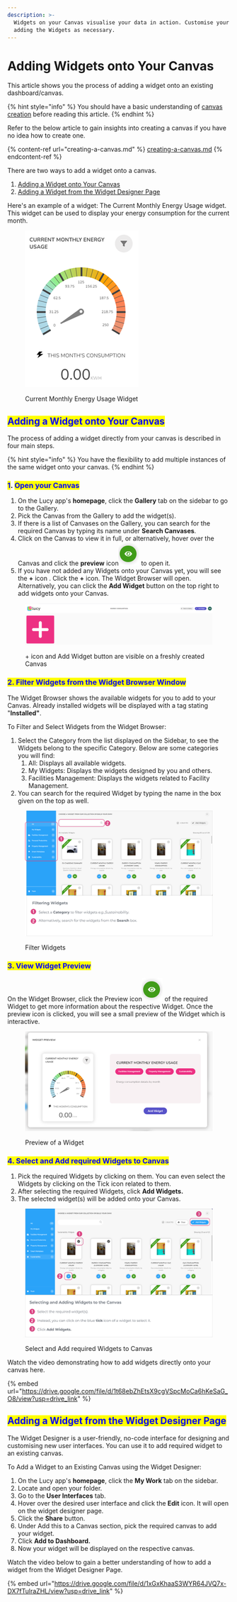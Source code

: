 ```yaml
---
description: >-
  Widgets on your Canvas visualise your data in action. Customise your Canvas by
  adding the Widgets as necessary.
---
```


# Adding Widgets onto Your Canvas

This article shows you the process of adding a widget onto an existing dashboard/canvas.&#x20;

{% hint style="info" %}
You should have a basic understanding of [canvas creation](creating-a-canvas.md) before reading this article.
{% endhint %}

Refer to the below article to gain insights into creating a canvas if you have no idea how to create one.

{% content-ref url="creating-a-canvas.md" %}
[creating-a-canvas.md](creating-a-canvas.md)
{% endcontent-ref %}

There are two ways to add a widget onto a canvas.

1. [Adding a Widget onto Your Canvas](adding-widgets-onto-your-canvas.md#adding-a-widget-onto-your-canvas)
2. [Adding a Widget from the Widget Designer Page](adding-widgets-onto-your-canvas.md#adding-a-widget-from-the-widget-designer-page)

Here's an example of a widget: The Current Monthly Energy Usage widget. This widget can be used to display your energy consumption for the current month.

<figure><img src="../.gitbook/assets/Energy Widget.png" alt=""><figcaption><p>Current Monthly Energy Usage Widget </p></figcaption></figure>

## <mark style="color:blue;">Adding a Widget onto Your Canvas</mark>

The process of adding a widget directly from your canvas is described in four main steps.

{% hint style="info" %}
You have the flexibility to add multiple instances of the same widget onto your canvas.
{% endhint %}

### <mark style="color:blue;">1</mark>. <mark style="color:blue;">Open your Canvas</mark>

1. On the Lucy app's **homepage**, click the **Gallery** tab on the sidebar to go to the Gallery.
2. Pick the Canvas from the Gallery to add the widget(s).
3. If there is a list of Canvases on the Gallery, you can search for the required Canvas by typing its name under **Search Canvases**.
4. Click on the Canvas to view it in full, or alternatively, hover over the Canvas and click the **preview** icon![](<../.gitbook/assets/Preview icon.png>) to open it.
5. If you have not added any Widgets onto your Canvas yet, you will see the **+** icon . Click the **+** icon. The Widget Browser will open. Alternatively, you can click the **Add Widget** button on the top right to add widgets onto your Canvas.

<figure><img src="../.gitbook/assets/Add widget buttons.PNG" alt=""><figcaption><p>+ icon and Add Widget button are visible on a freshly created Canvas</p></figcaption></figure>



### <mark style="color:blue;">2. Filter Widgets from the Widget Browser Window</mark>

The Widget Browser shows the available widgets for you to add to your Canvas. Already installed widgets will be displayed with a tag stating "**Installed"**.

To Filter and Select Widgets from the Widget Browser:

1. Select the Category from the list displayed on the Sidebar, to see the Widgets belong to the specific Category. Below are some categories you will find:
   1. All: Displays all available widgets.
   2. My Widgets: Displays the widgets designed by you and others.
   3. Facilities Management: Displays the widgets related to Facility Management.
2. You can search for the required Widget by typing the name in the box given on the top as well.

<figure><img src="../.gitbook/assets/LC_Adding Widgets onto your Canvas_S4_1.png" alt=""><figcaption><p>Filter Widgets</p></figcaption></figure>



### <mark style="color:blue;">3. View Widget Preview</mark>

On the Widget Browser, click the Preview icon![](<../.gitbook/assets/Preview icon (1).png>) of the required Widget to get more information about the respective Widget. Once the preview icon is clicked, you will see a small preview of the Widget which is interactive.

<figure><img src="../.gitbook/assets/Widget Preview.png" alt=""><figcaption><p>Preview of a Widget</p></figcaption></figure>



### <mark style="color:blue;">4. Select and Add required Widgets to Canvas</mark>

1. Pick the required Widgets by clicking on them. You can even select the Widgets by clicking on the Tick icon related to them.
2. After selecting the required Widgets, click **Add Widgets.**
3. The selected widget(s) will be added onto your Canvas.

<figure><img src="../.gitbook/assets/LC_Adding Widgets onto your Canvas_S5_2.png" alt=""><figcaption><p>Select and Add required Widgets to Canvas</p></figcaption></figure>

Watch the video demonstrating how to add widgets directly onto your canvas here.

{% embed url="https://drive.google.com/file/d/1t68ebZhEtsX9cgVSpcMoCa6hKeSaG_O8/view?usp=drive_link" %}

## <mark style="color:blue;">Adding a Widget from the Widget Designer Page</mark>

The Widget Designer is a user-friendly, no-code interface for designing and customising new user interfaces. You can use it to add required widget to an existing canvas.

To Add a Widget to an Existing Canvas using the Widget Designer:

1. On the Lucy app's **homepage**, click the **My Work** tab on the sidebar.
2. Locate and open your folder.
3. Go to the **User Interfaces** tab.
4. Hover over the desired user interface and click the **Edit** icon. It will open on the widget designer page.
5. Click the **Share** button.
6. Under Add this to a Canvas section, pick the required canvas to add your widget.
7. Click **Add to Dashboard.**
8. Now your widget will be displayed on the respective canvas.

Watch the video below to gain a better understanding of how to add a widget from the Widget Designer Page.

{% embed url="https://drive.google.com/file/d/1xGxKhaaS3WYR64JVQ7x-DX7fTulraZHL/view?usp=drive_link" %}
